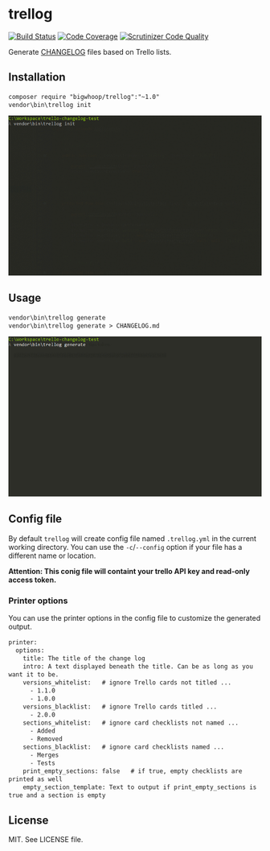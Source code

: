 # trellog

[![Build Status](https://travis-ci.org/bigwhoop/trellog.svg?branch=master)](https://travis-ci.org/bigwhoop/trellog)
[![Code Coverage](https://scrutinizer-ci.com/g/bigwhoop/trellog/badges/coverage.png?b=master)](https://scrutinizer-ci.com/g/bigwhoop/trellog/?branch=master)
[![Scrutinizer Code Quality](https://scrutinizer-ci.com/g/bigwhoop/trellog/badges/quality-score.png?b=master)](https://scrutinizer-ci.com/g/bigwhoop/trellog/?branch=master)

Generate [CHANGELOG](http://keepachangelog.com/) files based on Trello lists.

## Installation

    composer require "bigwhoop/trellog":"~1.0"
    vendor\bin\trellog init

![Init command presentation](/slideshow_init.gif?raw=true)

## Usage

    vendor\bin\trellog generate
    vendor\bin\trellog generate > CHANGELOG.md

![Init command presentation](/slideshow_generate.gif?raw=true)

## Config file

By default `trellog` will create config file named `.trellog.yml` in the current working directory. You can use the
`-c`/`--config` option if your file has a different name or location.

**Attention: This conig file will containt your trello API key and read-only access token.**

### Printer options

You can use the printer options in the config file to customize the generated output.

    printer:
      options:
        title: The title of the change log
        intro: A text displayed beneath the title. Can be as long as you want it to be.
        versions_whitelist:   # ignore Trello cards not titled ...
          - 1.1.0
          - 1.0.0
        versions_blacklist:   # ignore Trello cards titled ...
          - 2.0.0
        sections_whitelist:   # ignore card checklists not named ...
          - Added
          - Removed
        sections_blacklist:   # ignore card checklists named ...
          - Merges
          - Tests
        print_empty_sections: false   # if true, empty checklists are printed as well
        empty_section_template: Text to output if print_empty_sections is true and a section is empty


## License

MIT. See LICENSE file.